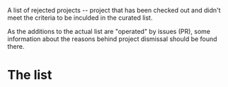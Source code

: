 A list of rejected projects -- project that has been checked out and didn't meet the criteria to be inculded in the curated list.

As the additions to the actual list are "operated" by issues (PR), some information about the reasons behind project dismissal should be found there.

# The list
